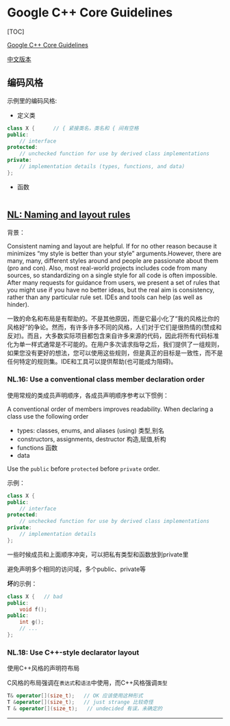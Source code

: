 # Google C++ Core Guidelines

[TOC]

[Google C++ Core Guidelines](http://isocpp.github.io/CppCoreGuidelines/CppCoreGuidelines#Rc-org)

[中文版本](https://zh-google-styleguide.readthedocs.io/en/latest/google-cpp-styleguide/formatting/)

## 编码风格

示例里的编码风格:

* 定义类

```cpp
class X {      // { 紧接类名，类名和 { 间有空格
public:
    // interface
protected:
    // unchecked function for use by derived class implementations
private:
    // implementation details (types, functions, and data)
};
```

* 函数

```

```


## [NL: Naming and layout rules](http://isocpp.github.io/CppCoreGuidelines/CppCoreGuidelines#nl-naming-and-layout-rules)

背景：

Consistent naming and layout are helpful. If for no other reason because it minimizes “my style is better than your style” arguments.However, there are many, many, different styles around and people are passionate about them (pro and con). Also, most real-world projects includes code from many sources, so standardizing on a single style for all code is often impossible. After many requests for guidance from users, we present a set of rules that you might use if you have no better ideas, but the real aim is consistency, rather than any particular rule set. IDEs and tools can help (as well as hinder).

一致的命名和布局是有帮助的。不是其他原因，而是它最小化了“我的风格比你的风格好”的争论。然而，有许多许多不同的风格，人们对于它们是很热情的(赞成和反对)。而且，大多数实际项目都包含来自许多来源的代码，因此将所有代码标准化为单一样式通常是不可能的。在用户多次请求指导之后，我们提供了一组规则，如果您没有更好的想法，您可以使用这些规则，但是真正的目标是一致性，而不是任何特定的规则集。IDE和工具可以提供帮助(也可能成为阻碍)。

### NL.16: Use a conventional class member declaration order

使用常规的类成员声明顺序，各成员声明顺序参考以下惯例：

A conventional order of members improves readability.
When declaring a class use the following order

* types: classes, enums, and aliases (using) 类型,别名
* constructors, assignments, destructor 构造,赋值,析构
* functions 函数
* data

Use the `public` before `protected` before `private` order.

示例：

```cpp
class X {
public:
    // interface
protected:
    // unchecked function for use by derived class implementations
private:
    // implementation details
};
```

一些时候成员和上面顺序冲突，可以把私有类型和函数放到private里

避免声明多个相同的访问域，多个public、private等

**坏**的示例：

```cpp
class X {   // bad
public:
    void f();
public:
    int g();
    // ...
};
```

### NL.18: Use C++-style declarator layout

使用C++风格的声明符布局

C风格的布局强调在`表达式`和`语法`中使用，而C++风格强调`类型`

```cpp
T& operator[](size_t);   // OK 应该使用这种形式
T &operator[](size_t);   // just strange 比较奇怪
T & operator[](size_t);   // undecided 有误，未确定的
```

---



